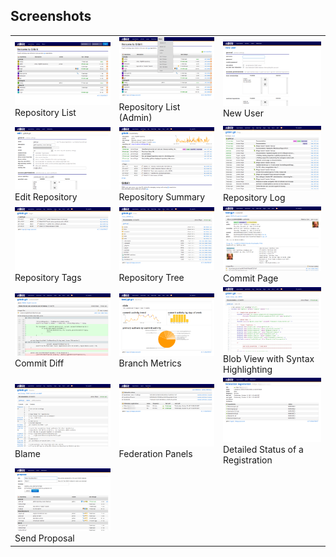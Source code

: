 ## Screenshots
<table class="screenshots">
<tr><td>
	<a rel="screenshots_group" href="screenshots/00.png" title="Repository List"><img alt="Repositories" src="thumbs/00.png" /></a>
	<br/>Repository List
</td><td>
	<a rel="screenshots_group" href="screenshots/00b.png" title="Repository List (Admin)"><img alt="Repositories (Admin)" src="thumbs/00b.png" /></a>
	<br/>Repository List (Admin)
</td><td>
	<a rel="screenshots_group" href="screenshots/01.png" title="New User"><img alt="New User" src="thumbs/01.png" /></a>
	<br/>New User
</td></tr>

<tr><td>
	<a rel="screenshots_group" href="screenshots/02.png" title="Edit Repository"><img alt="Edit Repository" src="thumbs/02.png" /></a>
	<br/>Edit Repository
</td><td>
	<a rel="screenshots_group" href="screenshots/03.png" title="Repository Summary"><img alt="Summary" src="thumbs/03.png" /></a>
	<br/>Repository Summary
</td><td>
	<a rel="screenshots_group" href="screenshots/04.png" title="Repository Log"><img alt="Log" src="thumbs/04.png" /></a>
	<br/>Repository Log
</td></tr>

<tr><td>
	<a rel="screenshots_group" href="screenshots/10.png" title="Repository Tags"><img alt="Tags" src="thumbs/10.png" /></a>
	<br/>Repository Tags
</td><td>
	<a rel="screenshots_group" href="screenshots/05.png" title="Repository Tree"><img alt="Tree" src="thumbs/05.png" /></a>
	<br/>Repository Tree
</td><td>
	<a rel="screenshots_group" href="screenshots/06.png" title="Commit Page"><img alt="Commit Page" src="thumbs/06.png" /></a>
	<br/>Commit Page
</td></tr>

<tr><td>
	<a rel="screenshots_group" href="screenshots/07.png" title="Commit Diff"><img alt="Commit Diff" src="thumbs/07.png" /></a>
	<br/>Commit Diff
</td><td>
	<a rel="screenshots_group" href="screenshots/09.png" title="Branch Metrics"><img alt="Metrics" src="thumbs/09.png" /></a>
	<br/>Branch Metrics
</td><td>
	<a rel="screenshots_group" href="screenshots/08.png" title="Blob View with Syntax Highlighting"><img alt="Blob" src="thumbs/08.png" /></a>
	<br/>Blob View with Syntax Highlighting
</td></tr>

<tr><td>
	<a rel="screenshots_group" href="screenshots/11.png" title="Blame"><img alt="Blame" src="thumbs/11.png" /></a>
	<br/>Blame
</td><td>
	<a rel="screenshots_group" href="screenshots/12.png" title="Federation Panels"><img alt="Federation Panels" src="thumbs/12.png" /></a>
	<br/>Federation Panels
</td><td>
	<a rel="screenshots_group" href="screenshots/13.png" title="Detailed Status of a Registration"><img alt="Registration Status" src="thumbs/13.png" /></a>
	<br/>Detailed Status of a Registration
</td></tr>

<tr><td>
	<a rel="screenshots_group" href="screenshots/14.png" title="Send Proposal"><img alt="Propose" src="thumbs/14.png" /></a>
	<br/>Send Proposal
</td></tr>

</table>